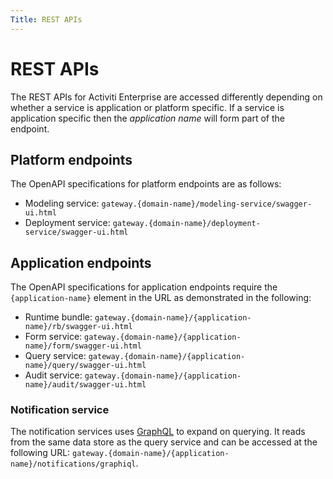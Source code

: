 ```yaml
---
Title: REST APIs
---
```


# REST APIs
The REST APIs for Activiti Enterprise are accessed differently depending on whether a service is application or platform specific. If a service is application specific then the *application name* will form part of the endpoint. 

## Platform endpoints
The OpenAPI specifications for platform endpoints are as follows:

* Modeling service: `gateway.{domain-name}/modeling-service/swagger-ui.html`
* Deployment service: `gateway.{domain-name}/deployment-service/swagger-ui.html`

## Application endpoints
The OpenAPI specifications for application endpoints require the `{application-name}` element in the URL as demonstrated in the following:

* Runtime bundle: `gateway.{domain-name}/{application-name}/rb/swagger-ui.html`
* Form service: `gateway.{domain-name}/{application-name}/form/swagger-ui.html`
* Query service: `gateway.{domain-name}/{application-name}/query/swagger-ui.html`
* Audit service: `gateway.{domain-name}/{application-name}/audit/swagger-ui.html`

### Notification service
The notification services uses [GraphQL](https://graphql.org/learn/) to expand on querying. It reads from the same data store as the query service and can be accessed at the following URL: 
`gateway.{domain-name}/{application-name}/notifications/graphiql`. 
